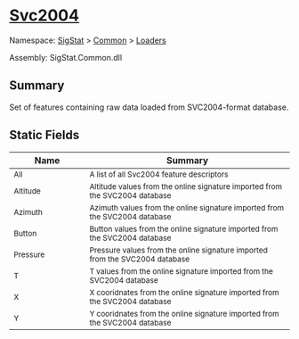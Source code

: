 # [Svc2004](./Svc2004.md)

Namespace: [SigStat]() > [Common](./../README.md) > [Loaders](./README.md)

Assembly: SigStat.Common.dll

## Summary
Set of features containing raw data loaded from SVC2004-format database.

## Static Fields

| Name | Summary | 
| --- | --- | 
| <sub>All</sub><img width=100>| <sub>A list of all Svc2004 feature descriptors</sub>| <br>
| <sub>Altitude</sub><img width=100>| <sub>Altitude values from the online signature imported from the SVC2004 database</sub>| <br>
| <sub>Azimuth</sub><img width=100>| <sub>Azimuth values from the online signature imported from the SVC2004 database</sub>| <br>
| <sub>Button</sub><img width=100>| <sub>Button values from the online signature imported from the SVC2004 database</sub>| <br>
| <sub>Pressure</sub><img width=100>| <sub>Pressure values from the online signature imported from the SVC2004 database</sub>| <br>
| <sub>T</sub><img width=100>| <sub>T values from the online signature imported from the SVC2004 database</sub>| <br>
| <sub>X</sub><img width=100>| <sub>X cooridnates from the online signature imported from the SVC2004 database</sub>| <br>
| <sub>Y</sub><img width=100>| <sub>Y cooridnates from the online signature imported from the SVC2004 database</sub>| <br>


